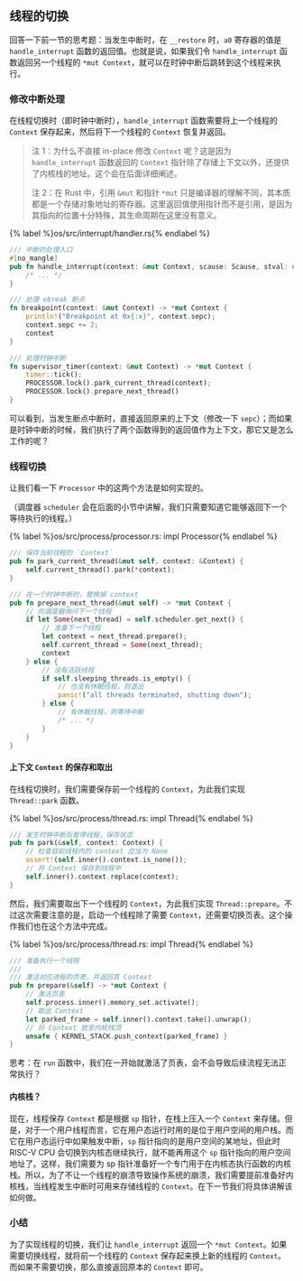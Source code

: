 ## 线程的切换

回答一下前一节的思考题：当发生中断时，在 `__restore` 时，`a0` 寄存器的值是 `handle_interrupt` 函数的返回值。也就是说，如果我们令 `handle_interrupt` 函数返回另一个线程的 `*mut Context`，就可以在时钟中断后跳转到这个线程来执行。

### 修改中断处理

在线程切换时（即时钟中断时），`handle_interrupt` 函数需要将上一个线程的 `Context` 保存起来，然后将下一个线程的 `Context` 恢复并返回。

> 注 1：为什么不直接 in-place 修改 `Context` 呢？这是因为 `handle_interrupt` 函数返回的 `Context` 指针除了存储上下文以外，还提供了内核栈的地址。这个会在后面详细阐述。
>
> 注 2：在 Rust 中，引用 `&mut` 和指针 `*mut` 只是编译器的理解不同，其本质都是一个存储对象地址的寄存器。这里返回值使用指针而不是引用，是因为其指向的位置十分特殊，其生命周期在这里没有意义。

{% label %}os/src/interrupt/handler.rs{% endlabel %}

```rust
/// 中断的处理入口
#[no_mangle]
pub fn handle_interrupt(context: &mut Context, scause: Scause, stval: usize) -> *mut Context {
    /* ... */
}

/// 处理 ebreak 断点
fn breakpoint(context: &mut Context) -> *mut Context {
    println!("Breakpoint at 0x{:x}", context.sepc);
    context.sepc += 2;
    context
}

/// 处理时钟中断
fn supervisor_timer(context: &mut Context) -> *mut Context {
    timer::tick();
    PROCESSOR.lock().park_current_thread(context);
    PROCESSOR.lock().prepare_next_thread()
}
```

可以看到，当发生断点中断时，直接返回原来的上下文（修改一下 `sepc`）；而如果是时钟中断的时候，我们执行了两个函数得到的返回值作为上下文，那它又是怎么工作的呢？

### 线程切换

让我们看一下 `Processor` 中的这两个方法是如何实现的。

（调度器 `scheduler` 会在后面的小节中讲解，我们只需要知道它能够返回下一个等待执行的线程。）

{% label %}os/src/process/processor.rs: impl Processor{% endlabel %}

```rust
/// 保存当前线程的 `Context`
pub fn park_current_thread(&mut self, context: &Context) {
    self.current_thread().park(*context);
}

/// 在一个时钟中断时，替换掉 context
pub fn prepare_next_thread(&mut self) -> *mut Context {
    // 向调度器询问下一个线程
    if let Some(next_thread) = self.scheduler.get_next() {
        // 准备下一个线程
        let context = next_thread.prepare();
        self.current_thread = Some(next_thread);
        context
    } else {
        // 没有活跃线程
        if self.sleeping_threads.is_empty() {
            // 也没有休眠线程，则退出
            panic!("all threads terminated, shutting down");
        } else {
            // 有休眠线程，则等待中断
            /* ... */
        }
    }
}
```

#### 上下文 `Context` 的保存和取出

在线程切换时，我们需要保存前一个线程的 `Context`，为此我们实现 `Thread::park` 函数。

{% label %}os/src/process/thread.rs: impl Thread{% endlabel %}

```rust
/// 发生时钟中断后暂停线程，保存状态
pub fn park(&self, context: Context) {
    // 检查目前线程内的 context 应当为 None
    assert!(self.inner().context.is_none());
    // 将 Context 保存到线程中
    self.inner().context.replace(context);
}
```

然后，我们需要取出下一个线程的 `Context`，为此我们实现 `Thread::prepare`。不过这次需要注意的是，启动一个线程除了需要 `Context`，还需要切换页表。这个操作我们也在这个方法中完成。

{% label %}os/src/process/thread.rs: impl Thread{% endlabel %}

```rust
/// 准备执行一个线程
///
/// 激活对应进程的页表，并返回其 Context
pub fn prepare(&self) -> *mut Context {
    // 激活页表
    self.process.inner().memory_set.activate();
    // 取出 Context
    let parked_frame = self.inner().context.take().unwrap();
    // 将 Context 放至内核栈顶
    unsafe { KERNEL_STACK.push_context(parked_frame) }
}
```

思考：在 `run` 函数中，我们在一开始就激活了页表，会不会导致后续流程无法正常执行？

#### 内核栈？

现在，线程保存 `Context` 都是根据 `sp` 指针，在栈上压入一个 `Context` 来存储。但是，对于一个用户线程而言，它在用户态运行时用的是位于用户空间的用户栈。而它在用户态运行中如果触发中断，`sp` 指针指向的是用户空间的某地址，但此时 RISC-V CPU 会切换到内核态继续执行，就不能再用这个 `sp` 指针指向的用户空间地址了。这样，我们需要为 sp 指针准备好一个专门用于在内核态执行函数的内核栈。所以，为了不让一个线程的崩溃导致操作系统的崩溃，我们需要提前准备好内核栈，当线程发生中断时可用来存储线程的 `Context`。在下一节我们将具体讲解该如何做。

### 小结

为了实现线程的切换，我们让 `handle_interrupt` 返回一个 `*mut Context`。如果需要切换线程，就将前一个线程的 `Context` 保存起来换上新的线程的 `Context`。而如果不需要切换，那么直接返回原本的 `Context` 即可。
